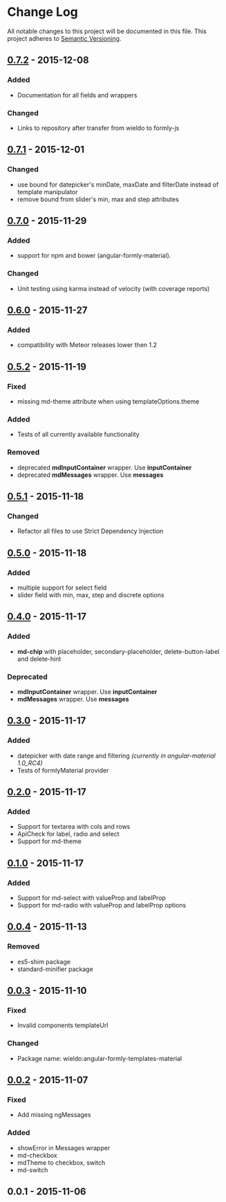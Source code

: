 # Change Log
All notable changes to this project will be documented in this file.
This project adheres to [Semantic Versioning](http://semver.org/).

## [0.7.2] - 2015-12-08
### Added
- Documentation for all fields and wrappers

### Changed
- Links to repository after transfer from wieldo to formly-js

## [0.7.1] - 2015-12-01
### Changed
- use bound for datepicker's minDate, maxDate and filterDate instead of template manipulator
- remove bound from slider's min, max and step attributes

## [0.7.0] - 2015-11-29
### Added
- support for npm and bower (angular-formly-material).

### Changed
- Unit testing using karma instead of velocity (with coverage reports)

## [0.6.0] - 2015-11-27
### Added
- compatibility with Meteor releases lower then 1.2

## [0.5.2] - 2015-11-19
### Fixed
- missing md-theme attribute when using templateOptions.theme

### Added
- Tests of all currently available functionality

### Removed
- deprecated **mdInputContainer** wrapper. Use **inputContainer**
- deprecated **mdMessages** wrapper. Use **messages**

## [0.5.1] - 2015-11-18
### Changed
- Refactor all files to use Strict Dependency Injection

## [0.5.0] - 2015-11-18
### Added
- multiple support for select field
- slider field with min, max, step and discrete options

## [0.4.0] - 2015-11-17
### Added
- **md-chip** with placeholder, secondary-placeholder, delete-button-label and delete-hint
 
### Deprecated
- **mdInputContainer** wrapper. Use **inputContainer**
- **mdMessages** wrapper. Use **messages**

## [0.3.0] - 2015-11-17
### Added
- datepicker with date range and filtering _(currently in angular-material 1.0_RC4)_
- Tests of formlyMaterial provider

## [0.2.0] - 2015-11-17
### Added
- Support for textarea with cols and rows
- ApiCheck for label, radio and select
- Support for md-theme

## [0.1.0] - 2015-11-17
### Added
- Support for md-select with valueProp and labelProp
- Support for md-radio with valueProp and labelProp options

## [0.0.4] - 2015-11-13
### Removed
- es5-shim package
- standard-minifier package

## [0.0.3] - 2015-11-10
### Fixed
- Invalid components templateUrl

### Changed
- Package name: wieldo:angular-formly-templates-material

## [0.0.2] - 2015-11-07
### Fixed
- Add missing ngMessages

### Added
- showError in Messages wrapper 
- md-checkbox
- mdTheme to checkbox, switch
- md-switch

## 0.0.1 - 2015-11-06

[0.7.2]: https://github.com/wieldo/angular-formly-templates-material/compare/v0.7.1...v0.7.2
[0.7.1]: https://github.com/wieldo/angular-formly-templates-material/compare/v0.7.0...v0.7.1
[0.7.0]: https://github.com/wieldo/angular-formly-templates-material/compare/v0.6.0...v0.7.0
[0.6.0]: https://github.com/wieldo/angular-formly-templates-material/compare/v0.5.2...v0.6.0
[0.5.2]: https://github.com/wieldo/angular-formly-templates-material/compare/v0.5.1...v0.5.2
[0.5.1]: https://github.com/wieldo/angular-formly-templates-material/compare/v0.5.0...v0.5.1
[0.5.0]: https://github.com/wieldo/angular-formly-templates-material/compare/v0.4.0...v0.5.0
[0.4.0]: https://github.com/wieldo/angular-formly-templates-material/compare/v0.3.0...v0.4.0
[0.3.0]: https://github.com/wieldo/angular-formly-templates-material/compare/v0.2.0...v0.3.0
[0.2.0]: https://github.com/wieldo/angular-formly-templates-material/compare/v0.1.0...v0.2.0
[0.1.0]: https://github.com/wieldo/angular-formly-templates-material/compare/v0.0.4...v0.1.0
[0.0.4]: https://github.com/wieldo/angular-formly-templates-material/compare/v0.0.3...v0.0.4
[0.0.3]: https://github.com/wieldo/angular-formly-templates-material/compare/v0.0.2...v0.0.3
[0.0.2]: https://github.com/wieldo/angular-formly-templates-material/compare/v0.0.1...v0.0.2